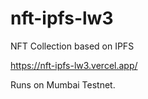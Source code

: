 # nft-ipfs-lw3
NFT Collection based on IPFS

https://nft-ipfs-lw3.vercel.app/

Runs on Mumbai Testnet.
